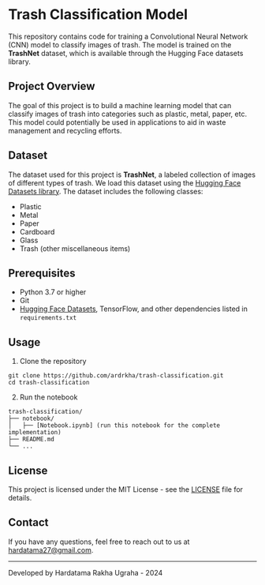 # Trash Classification Model

This repository contains code for training a Convolutional Neural Network (CNN) model to classify images of trash. The model is trained on the **TrashNet** dataset, which is available through the Hugging Face datasets library.

## Project Overview

The goal of this project is to build a machine learning model that can classify images of trash into categories such as plastic, metal, paper, etc. This model could potentially be used in applications to aid in waste management and recycling efforts.

## Dataset

The dataset used for this project is **TrashNet**, a labeled collection of images of different types of trash. We load this dataset using the [Hugging Face Datasets library](https://huggingface.co/docs/datasets).
The dataset includes the following classes:
- Plastic
- Metal
- Paper
- Cardboard
- Glass
- Trash (other miscellaneous items)

## Prerequisites

- Python 3.7 or higher
- Git
- [Hugging Face Datasets](https://github.com/huggingface/datasets), TensorFlow, and other dependencies listed in `requirements.txt`

## Usage
1. Clone the repository
```
git clone https://github.com/ardrkha/trash-classification.git
cd trash-classification
```

2. Run the notebook
```
trash-classification/
├── notebook/
│   ├── [Notebook.ipynb] (run this notebook for the complete implementation)
├── README.md
└── ...
```

## License

This project is licensed under the MIT License - see the [LICENSE](LICENSE) file for details.

## Contact

If you have any questions, feel free to reach out to us at hardatama27@gmail.com.

---

Developed by Hardatama Rakha Ugraha - 2024
